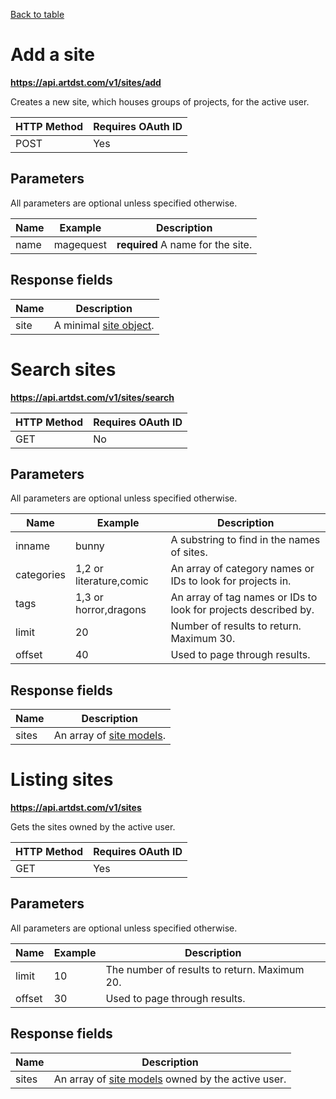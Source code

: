 <a href="apispec.md">Back to table</a>
<a name="siteadd"> </a>
# Add a site
**https://api.artdst.com/v1/sites/add**

Creates a new site, which houses groups of projects, for the active user.

HTTP Method | Requires OAuth ID
------------|------------------
POST        | Yes

## Parameters

All parameters are optional unless specified otherwise.

Name | Example | Description
-----|---------|------------
name | magequest | **required** A name for the site.

## Response fields

Name | Description
-----|------------
site | A minimal [site object](../models.md/#sitemodel).

<a name="sitesearch"> </a>
# Search sites
**https://api.artdst.com/v1/sites/search**

HTTP Method | Requires OAuth ID
------------|------------------
GET         | No

## Parameters

All parameters are optional unless specified otherwise.

Name | Example | Description
-----|---------|------------
inname | bunny | A substring to find in the names of sites.
categories | 1,2 or literature,comic | An array of category names or IDs to look for projects in.
tags | 1,3 or horror,dragons | An array of tag names or IDs to look for projects described by.
limit | 20 | Number of results to return. Maximum 30.
offset | 40 | Used to page through results.

## Response fields

Name | Description
-----|------------
sites | An array of [site models](../models.md/#sitemodel).

<a name="sitelist"> </a>
# Listing sites
**https://api.artdst.com/v1/sites**

Gets the sites owned by the active user.

HTTP Method | Requires OAuth ID
------------|------------------
GET         | Yes

## Parameters

All parameters are optional unless specified otherwise.

Name | Example | Description
-----|---------|------------
limit | 10 | The number of results to return. Maximum 20.
offset | 30 | Used to page through results.

## Response fields

Name | Description
-----|------------
sites | An array of [site models](../models.md/#sitemodel) owned by the active user.
